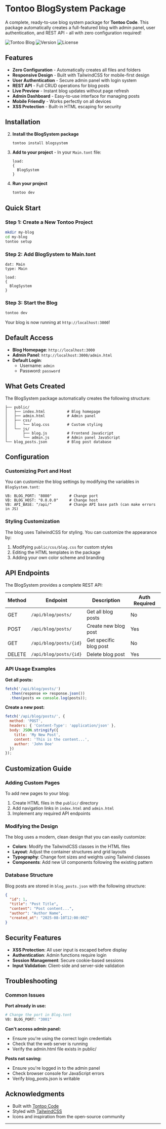 # Tontoo BlogSystem Package

A complete, ready-to-use blog system package for **Tontoo Code**. This package automatically creates a full-featured blog with admin panel, user authentication, and REST API - all with zero configuration required!

![Tontoo Blog](https://img.shields.io/badge/Tontoo-BlogSystem-blue?style=for-the-badge)
![Version](https://img.shields.io/badge/version-1.0.0-green?style=for-the-badge)
![License](https://img.shields.io/badge/license-MIT-yellow?style=for-the-badge)

## Features

- **Zero Configuration** - Automatically creates all files and folders
- **Responsive Design** - Built with TailwindCSS for mobile-first design
- **User Authentication** - Secure admin panel with login system
- **REST API** - Full CRUD operations for blog posts
- **Live Preview** - Instant blog updates without page refresh
- **Admin Dashboard** - Easy-to-use interface for managing posts
- **Mobile Friendly** - Works perfectly on all devices
- **XSS Protection** - Built-in HTML escaping for security

## Installation

2. **Install the BlogSystem package**
   ```bash
   tontoo install blogsystem
   ```

3. **Add to your project** - In your `Main.tont` file:
   ```tont
   load:
   {
     BlogSystem
   }
   ```

4. **Run your project**
   ```bash
   tontoo dev
   ```

## Quick Start

### Step 1: Create a New Tontoo Project
```bash
mkdir my-blog
cd my-blog
tontoo setup
```

### Step 2: Add BlogSystem to Main.tont
```tont
dat: Main
type: Main

load:
{
  BlogSystem
}
```

### Step 3: Start the Blog
```bash
tontoo dev
```

Your blog is now running at `http://localhost:3000`!

## Default Access

- **Blog Homepage**: `http://localhost:3000`
- **Admin Panel**: `http://localhost:3000/admin.html`
- **Default Login**: 
  - Username: `admin`
  - Password: `password`

## What Gets Created

The BlogSystem package automatically creates the following structure:

```
├── public/
│   ├── index.html          # Blog homepage
│   ├── admin.html          # Admin panel
│   ├── css/
│   │   └── blog.css        # Custom styling
│   └── js/
│       ├── blog.js         # Frontend JavaScript
│       └── admin.js        # Admin panel JavaScript
└── blog_posts.json         # Blog post database
```

## Configuration

### Customizing Port and Host

You can customize the blog settings by modifying the variables in `BlogSystem.tont`:

```tont
VB: BLOG_PORT: "8080"        # Change port
VB: BLOG_HOST: "0.0.0.0"     # Change host
VB: API_BASE: "/api/"        # Change API base path (can make errors in JS)
```

### Styling Customization

The blog uses TailwindCSS for styling. You can customize the appearance by:

1. Modifying `public/css/blog.css` for custom styles
2. Editing the HTML templates in the package
3. Adding your own color scheme and branding

## API Endpoints

The BlogSystem provides a complete REST API:

| Method | Endpoint | Description | Auth Required |
|--------|----------|-------------|---------------|
| GET | `/api/blog/posts/` | Get all blog posts | No |
| POST | `/api/blog/posts/` | Create new blog post | Yes |
| GET | `/api/blog/posts/{id}` | Get specific blog post | No |
| DELETE | `/api/blog/posts/{id}` | Delete blog post | Yes |

### API Usage Examples

**Get all posts:**
```javascript
fetch('/api/blog/posts/')
  .then(response => response.json())
  .then(posts => console.log(posts));
```

**Create a new post:**
```javascript
fetch('/api/blog/posts/', {
  method: 'POST',
  headers: { 'Content-Type': 'application/json' },
  body: JSON.stringify({
    title: 'My New Post',
    content: 'This is the content...',
    author: 'John Doe'
  })
});
```

## Customization Guide

### Adding Custom Pages

To add new pages to your blog:

1. Create HTML files in the `public/` directory
2. Add navigation links in `index.html` and `admin.html`
3. Implement any required API endpoints

### Modifying the Design

The blog uses a modern, clean design that you can easily customize:

- **Colors**: Modify the TailwindCSS classes in the HTML files
- **Layout**: Adjust the container structures and grid layouts
- **Typography**: Change font sizes and weights using Tailwind classes
- **Components**: Add new UI components following the existing pattern

### Database Structure

Blog posts are stored in `blog_posts.json` with the following structure:

```json
{
  "id": 1,
  "title": "Post Title",
  "content": "Post content...",
  "author": "Author Name",
  "created_at": "2025-08-10T12:00:00Z"
}
```

## Security Features

- **XSS Protection**: All user input is escaped before display
- **Authentication**: Admin functions require login
- **Session Management**: Secure cookie-based sessions
- **Input Validation**: Client-side and server-side validation

## Troubleshooting

### Common Issues

**Port already in use:**
```bash
# Change the port in Blog.tont
VB: BLOG_PORT: "3001"
```

**Can't access admin panel:**
- Ensure you're using the correct login credentials
- Check that the web server is running
- Verify the admin.html file exists in public/

**Posts not saving:**
- Ensure you're logged in to the admin panel
- Check browser console for JavaScript errors
- Verify blog_posts.json is writable


## Acknowledgments

- Built with [Tontoo Code](https://arlocraftmc.de)
- Styled with [TailwindCSS](https://tailwindcss.com)
- Icons and inspiration from the open-source community
---